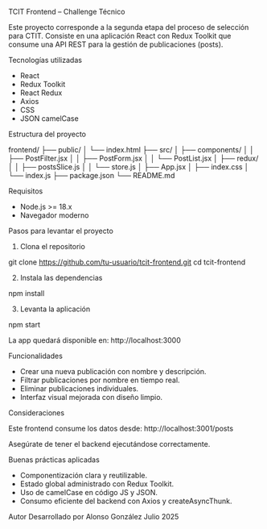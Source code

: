 TCIT Frontend – Challenge Técnico

Este proyecto corresponde a la segunda etapa del proceso de selección para CTIT.
Consiste en una aplicación React con Redux Toolkit que consume una API REST para la gestión de publicaciones (posts).

Tecnologías utilizadas
- React
- Redux Toolkit
- React Redux
- Axios
- CSS
- JSON camelCase

Estructura del proyecto

frontend/
├── public/
│   └── index.html
├── src/
│   ├── components/
│   │   ├── PostFilter.jsx
│   │   ├── PostForm.jsx
│   │   └── PostList.jsx
│   ├── redux/
│   │   ├── postsSlice.js
│   │   └── store.js
│   ├── App.jsx
│   ├── index.css
│   └── index.js
├── package.json
└── README.md

Requisitos
- Node.js >= 18.x
- Navegador moderno

Pasos para levantar el proyecto

1. Clona el repositorio

git clone https://github.com/tu-usuario/tcit-frontend.git
cd tcit-frontend

2. Instala las dependencias

npm install

3. Levanta la aplicación

npm start

La app quedará disponible en:
http://localhost:3000

Funcionalidades

- Crear una nueva publicación con nombre y descripción.
- Filtrar publicaciones por nombre en tiempo real.
- Eliminar publicaciones individuales.
- Interfaz visual mejorada con diseño limpio.

Consideraciones

Este frontend consume los datos desde:
http://localhost:3001/posts

Asegúrate de tener el backend ejecutándose correctamente.

Buenas prácticas aplicadas
- Componentización clara y reutilizable.
- Estado global administrado con Redux Toolkit.
- Uso de camelCase en código JS y JSON.
- Consumo eficiente del backend con Axios y createAsyncThunk.

Autor
Desarrollado por Alonso González
Julio 2025
